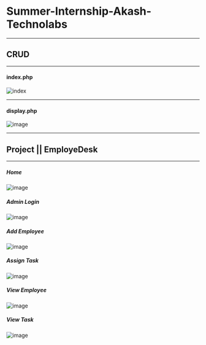 # <h1>Summer-Internship-Akash-Technolabs</h1>
<hr>

<h2>CRUD</h2>
<hr>
<h4>index.php</h4>

![index](https://user-images.githubusercontent.com/76684002/178039861-04af634b-8cb4-464a-99f6-b4f29a89ec88.png)
<hr>
<h4>display.php</h4>

![image](https://user-images.githubusercontent.com/76684002/178039616-1284ad8c-d655-4c8d-98ea-db7a703873dc.png)
<hr>
<h2>Project || EmployeDesk</h2>
<hr>
<h5>Home</h5>

![image](https://user-images.githubusercontent.com/76684002/178041060-b62b4217-76a5-4027-9eb3-528e7a7e26f4.png)
<h5>Admin Login</h5>

![image](https://user-images.githubusercontent.com/76684002/178041163-d72ab5a1-98ac-4a9a-8736-fe7352866e9b.png)
<h5>Add Employee</h5>

![image](https://user-images.githubusercontent.com/76684002/178041341-807c39aa-1d54-495f-80de-4a676f12e66f.png)
<h5>Assign Task</h5>

![image](https://user-images.githubusercontent.com/76684002/178041427-7841d446-d531-44da-9028-f2a6731385f3.png)
<h5>View Employee</h5>

![image](https://user-images.githubusercontent.com/76684002/178041510-06d4ee74-5f35-4cfa-979d-f288eca0f73d.png)
<h5>View Task</h5>

![image](https://user-images.githubusercontent.com/76684002/178041586-a82b8209-1c59-424d-90a2-334da44659e6.png)
